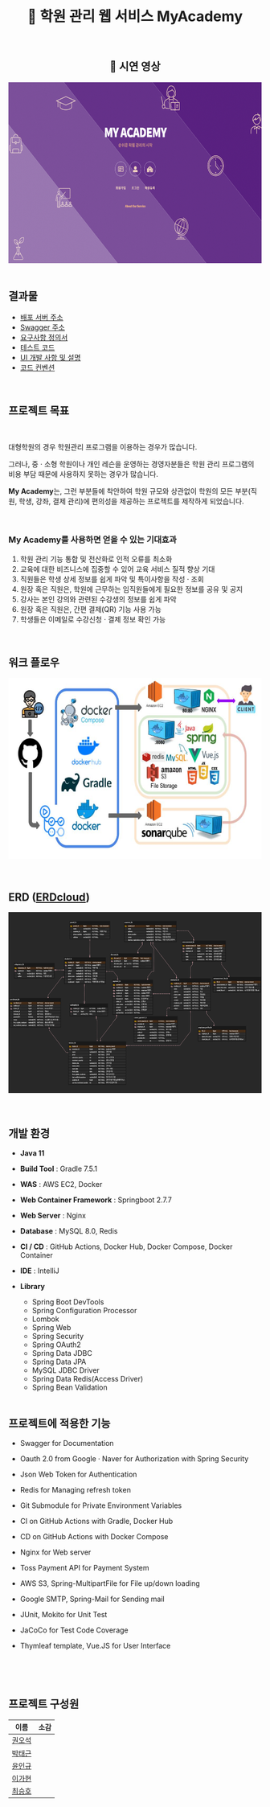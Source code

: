 
  <div align = "center">

  <h1> 🏫 학원 관리 웹 서비스 MyAcademy </h1>

  </div>

<br>
  <div align = "center">

 <h2> 🎥 시연 영상 </h2>
 <a href="https://www.youtube.com/watch?v=tKeKN3qd58k">
<img  src="https://raw.githubusercontent.com/buinq/imageServer/main/img/image-20230216015248482.png" alt="image-20230216015248482" width="640" height="360" />
</a>

</div>

  <br>


## 결과물

- [배포 서버 주소](http://ec2-13-209-97-187.ap-northeast-2.compute.amazonaws.com/)
- [Swagger 주소](http://ec2-13-209-97-187.ap-northeast-2.compute.amazonaws.com/swagger-ui/index.html)
- [요구사항 정의서](https://www.notion.so/5bb77489934c4912b755290672791299)
- [테스트 코드](https://myacademy-test-report.netlify.app/)
- [UI 개발 사항 및 설명](https://www.notion.so/UI-d9f0d36c370d481c8dde19ed3f7ed141)
- [코드 컨벤션](https://www.notion.so/77f0216deb454980ae1a88f056fbe13c)

<br>

## 프로젝트 목표

  <br>

대형학원의 경우 학원관리 프로그램을 이용하는 경우가 많습니다.

그러나, 중 · 소형 학원이나 개인 레슨을 운영하는 경영자분들은 학원 관리 프로그램의 비용 부담 때문에 사용하지 못하는 경우가 많습니다.

**My Academy**는, 그런 부분들에 착안하여 학원 규모와 상관없이 학원의 모든 부분(직원, 학생, 강좌, 결제 관리)에 편의성을 제공하는 프로젝트를 제작하게 되었습니다.

  <br>

### My Academy를 사용하면 얻을 수 있는 기대효과

1. 학원 관리 기능 통합 및 전산화로 인적 오류를 최소화
2. 교육에 대한 비즈니스에 집중할 수 있어 교육 서비스 질적 향상 기대
3. 직원들은 학생 상세 정보를 쉽게 파악 및 특이사항을 작성 · 조회
4. 원장 혹은 직원은, 학원에 근무하는 임직원들에게 필요한 정보를 공유 및 공지
5. 강사는 본인 강의와 관련된 수강생의 정보를 쉽게 파악
6. 원장 혹은 직원은, 간편 결제(QR) 기능 사용 가능
7. 학생들은 이메일로 수강신청 · 결제 정보 확인 가능

  <br>

## 워크 플로우

  <p align = "center">
  <img src="https://raw.githubusercontent.com/buinq/imageServer/main/img/image-20230212171146274.png" alt="image-20230212171146274"  width="640" height="360" />
  </p>


  <br>

## ERD ([ERDcloud](https://www.erdcloud.com/d/D4aseYJCw98Parnw8))

  <p align = "center">
  <img src="https://raw.githubusercontent.com/buinq/imageServer/main/img/image-20230212171337333.png" alt="image-20230212171337333"  width="640" height="360" />
  </p>


  <br>

## 개발 환경

- **Java 11**
- **Build Tool** : Gradle 7.5.1
- **WAS** : AWS EC2, Docker
- **Web Container Framework** : Springboot 2.7.7
- **Web Server** : Nginx
- **Database** : MySQL 8.0, Redis
- **CI / CD** : GitHub Actions, Docker Hub, Docker Compose, Docker Container
- **IDE** : IntelliJ
- **Library**
  - Spring Boot DevTools
  - Spring Configuration Processor
  - Lombok
  - Spring Web
  - Spring Security
  - Spring OAuth2
  - Spring Data JDBC
  - Spring Data JPA
  - MySQL JDBC Driver
  - Spring Data Redis(Access Driver)
  - Spring Bean Validation

  <br>

## 프로젝트에 적용한 기능

- Swagger for Documentation
- Oauth 2.0 from Google · Naver for Authorization with Spring Security
- Json Web Token for Authentication
- Redis for Managing refresh token
- Git Submodule for Private Environment Variables
- CI on GitHub Actions with Gradle, Docker Hub
- CD on GitHub Actions with Docker Compose
- Nginx for Web server
- Toss Payment API for Payment System
- AWS S3, Spring-MultipartFile for File up/down loading
- Google SMTP, Spring-Mail for Sending mail
- JUnit, Mokito for Unit Test
- JaCoCo for Test Code Coverage
- Thymleaf template, Vue.JS for User Interface

  <br>

<br>

## 프로젝트 구성원


| 이름   | 소감                             | 
------| ------ | 
| [권오석](https://github.com/percyfrank) |       |           
| [박태근](https://github.com/taegeun-park0525)  | |        
| [윤인규](https://github.com/inkyu-yoon)  |        | 
| [이가현](https://github.com/kahyeonlee)  |       |                  
| [최승호](https://github.com/gemdoq)  |           |       


